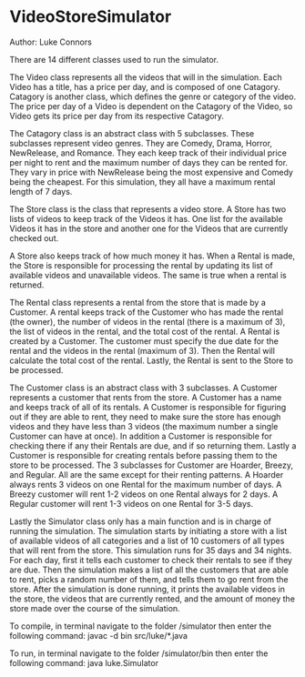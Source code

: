 VideoStoreSimulator
===================
Author: Luke Connors

There are 14 different classes used to run the simulator.

The Video class represents all the videos that will in the simulation. Each Video has a 
title, has a price per day, and is composed of one Catagory. Catagory is another class, 
which defines the genre or category of the video. The price per day of a Video is 
dependent on the Catagory of the Video, so Video gets its price per day from its 
respective Catagory.

The Catagory class is an abstract class with 5 subclasses. These subclasses represent 
video genres. They are Comedy, Drama, Horror, NewRelease, and Romance. They each keep 
track of their individual price per night to rent and the maximum number of days they can 
be rented for. They vary in price with NewRelease being the most expensive and Comedy 
being the cheapest. For this simulation, they all have a maximum rental length of 7 days.

The Store class is the class that represents a video store. A Store has two lists of 
videos to keep track of the Videos it has. One list for the available Videos it has in the 
store and another one for the Videos that are currently checked out.

A Store also keeps track of how much money it has. When a Rental is made, the Store is 
responsible for processing the rental by updating its list of available videos and 
unavailable videos. The same is true when a rental is returned.

The Rental class represents a rental from the store that is made by a Customer. A rental 
keeps track of the Customer who has made the rental (the owner), the number of videos in 
the rental (there is a maximum of 3), the list of videos in the rental, and the total cost 
of the rental. A Rental is created by a Customer. The customer must specify the due date 
for the rental and the videos in the rental (maximum of 3). Then the Rental will calculate 
the total cost of the rental. Lastly, the Rental is sent to the Store to be processed.

The Customer class is an abstract class with 3 subclasses. A Customer represents a 
customer that rents from the store. A Customer has a name and keeps track of all of its 
rentals. A Customer is responsible for figuring out if they are able to rent, they need to 
make sure the store has enough videos and they have less than 3 videos (the maximum number 
a single Customer can have at once). In addition a Customer is responsible for checking 
there if any their Rentals are due, and if so returning them. Lastly a Customer is 
responsible for creating rentals before passing them to the store to be processed. The 3 
subclasses for Customer are Hoarder, Breezy, and Regular. All are the same except for 
their renting patterns. A Hoarder always rents 3 videos on one Rental for the maximum 
number of days. A Breezy customer will rent 1-2 videos on one Rental always for 2 days. A 
Regular customer will rent 1-3 videos on one Rental for 3-5 days.

Lastly the Simulator class only has a main function and is in charge of running the 
simulation. The simulation starts by initiating a store with a list of available videos of 
all categories and a list of 10 customers of all types that will rent from the store. This 
simulation runs for 35 days and 34 nights. For each day, first it tells each customer to 
check their rentals to see if they are due. Then the simulation makes a list of all the 
customers that are able to rent, picks a random number of them, and tells them to go rent 
from the store. After the simulation is done running, it prints the available videos in 
the store, the videos that are currently rented, and the amount of money the store made 
over the course of the simulation.

To compile, in terminal navigate to the folder /simulator then enter the following command:
	javac -d bin src/luke/*.java

To run, in terminal navigate to the folder /simulator/bin then enter the following command:
	java luke.Simulator